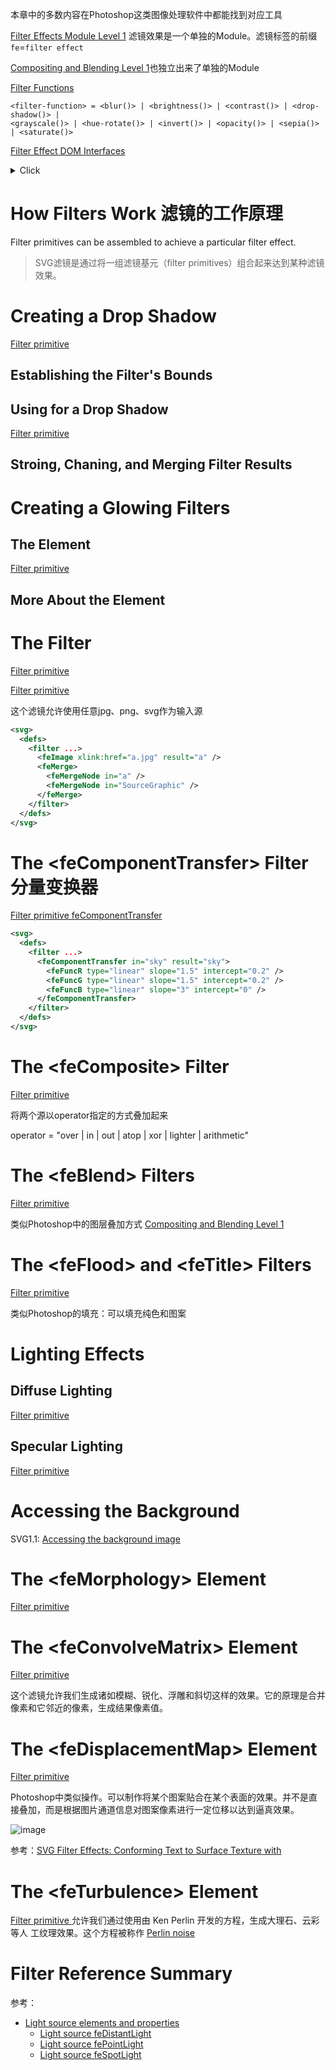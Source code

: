 本章中的多数内容在Photoshop这类图像处理软件中都能找到对应工具

[Filter Effects Module Level 1](https://www.w3.org/TR/filter-effects/)
滤镜效果是一个单独的Module。滤镜标签的前缀`fe`=`filter effect`

[Compositing and Blending Level 1](https://www.w3.org/TR/compositing-1/#ltblendmodegt)也独立出来了单独的Module

[Filter Functions](https://www.w3.org/TR/filter-effects/#filter-functions)

```
<filter-function> = <blur()> | <brightness()> | <contrast()> | <drop-shadow()> |
<grayscale()> | <hue-rotate()> | <invert()> | <opacity()> | <sepia()> | <saturate()>
```

[Filter Effect DOM Interfaces](https://www.w3.org/TR/filter-effects/#DOMInterfaces)

<details><summary>Click</summary><p><ul>
<li>Interface SVGFilterElement</li>
<li>Interface SVGFilterPrimitiveStandardAttributes</li>
<li>Interface SVGFEBlendElement</li>
<li>Interface SVGFEColorMatrixElement</li>
<li>Interface SVGFEComponentTransferElement</li>
<li>Interface SVGComponentTransferFunctionElement</li>
<li>Interface SVGFEFuncRElement</li>
<li>Interface SVGFEFuncGElement</li>
<li>Interface SVGFEFuncBElement</li>
<li>Interface SVGFEFuncAElement</li>
<li>Interface SVGFECompositeElement</li>
<li>Interface SVGFEConvolveMatrixElement</li>
<li>Interface SVGFEDiffuseLightingElement</li>
<li>Interface SVGFEDistantLightElement</li>
<li>Interface SVGFEPointLightElement</li>
<li>Interface SVGFESpotLightElement</li>
<li>Interface SVGFEDisplacementMapElement</li>
<li>Interface SVGFEDropShadowElement</li>
<li>Interface SVGFEFloodElement</li>
<li>Interface SVGFEGaussianBlurElement</li>
<li>Interface SVGFEImageElement</li>
<li>Interface SVGFEMergeElement</li>
<li>Interface SVGFEMergeNodeElement</li>
<li>Interface SVGFEMorphologyElement</li>
<li>Interface SVGFEOffsetElement</li>
<li>Interface SVGFESpecularLightingElement</li>
<li>Interface SVGFETileElement</li>
<li>Interface SVGFETurbulenceElement</li>
</ul></p></details>

# How Filters Work 滤镜的工作原理
Filter primitives can be assembled to achieve a particular filter effect.
> SVG滤镜是通过将一组滤镜基元（filter primitives）组合起来达到某种滤镜效果。

# Creating a Drop Shadow
[Filter primitive <feDropShadow>](https://www.w3.org/TR/filter-effects/#feDropShadowElement)
## Establishing the Filter's Bounds
## Using <feGaussianBlur> for a Drop Shadow
[Filter primitive <feGaussianBlur>](https://www.w3.org/TR/filter-effects/#feGaussianBlurElement)
## Stroing, Chaning, and Merging Filter Results

# Creating a Glowing Filters
## The <feColorMatrix> Element
[Filter primitive <feColorMatrix>](https://www.w3.org/TR/filter-effects/#feColorMatrixElement)
## More About the <feColorMatrix> Element

# The <feImage> Filter
[Filter primitive <feImage>](https://www.w3.org/TR/filter-effects/#feImageElement)

[Filter primitive <feMerge>](https://www.w3.org/TR/filter-effects/#feMergeElement)

这个滤镜允许使用任意jpg、png、svg作为输入源

```xml
<svg>
  <defs>
    <filter ...>
      <feImage xlink:href="a.jpg" result="a" />
      <feMerge>
        <feMergeNode in="a" />
        <feMergeNode in="SourceGraphic" />
      </feMerge>
    </filter>
  </defs>
</svg>
```

# The \<feComponentTransfer> Filter 分量变换器
[Filter primitive feComponentTransfer](https://www.w3.org/TR/filter-effects/#feComponentTransferElement)
```xml
<svg>
  <defs>
    <filter ...>
      <feComponentTransfer in="sky" result="sky">
        <feFuncR type="linear" slope="1.5" intercept="0.2" />
        <feFuncG type="linear" slope="1.5" intercept="0.2" />
        <feFuncB type="linear" slope="3" intercept="0" />
      </feComponentTransfer>
    </filter>
  </defs>
</svg>
```

# The \<feComposite\> Filter
[Filter primitive <feComposite>](https://www.w3.org/TR/filter-effects/#feCompositeElement)

将两个源以operator指定的方式叠加起来

operator = "over | in | out | atop | xor | lighter | arithmetic"

# The \<feBlend\> Filters
[Filter primitive <feBlend>](https://www.w3.org/TR/filter-effects/#feBlendElement)

类似Photoshop中的图层叠加方式
[Compositing and Blending Level 1](https://www.w3.org/TR/compositing-1/#ltblendmodegt)

# The \<feFlood\> and \<feTitle\> Filters
[Filter primitive <feFlood>](https://www.w3.org/TR/filter-effects/#feFloodElement)

类似Photoshop的填充：可以填充纯色和图案

# Lighting Effects
## Diffuse Lighting
[Filter primitive <feDiffuseLighting>](https://www.w3.org/TR/filter-effects/#feDiffuseLightingElement)
## Specular Lighting
[Filter primitive <feSpecularLighting>](https://www.w3.org/TR/filter-effects/#feSpecularLightingElement)

# Accessing the Background
SVG1.1: [Accessing the background image](https://www.w3.org/TR/SVG11/filters.html#AccessingBackgroundImage)

# The \<feMorphology\> Element
[Filter primitive <feMorphology>](https://www.w3.org/TR/filter-effects/#feMorphologyElement)

# The \<feConvolveMatrix\> Element
[Filter primitive <feConvolveMatrix>](https://www.w3.org/TR/filter-effects/#feConvolveMatrixElement)

这个滤镜允许我们生成诸如模糊、锐化、浮雕和斜切这样的效果。它的原理是合并像素和它邻近的像素，生成结果像素值。

# The \<feDisplacementMap\> Element
[Filter primitive <feDisplacementMap>](https://www.w3.org/TR/filter-effects/#feDisplacementMapElement)

Photoshop中类似操作。可以制作将某个图案贴合在某个表面的效果。并不是直接叠加，而是根据图片通道信息对图案像素进行一定位移以达到逼真效果。

![image](https://user-images.githubusercontent.com/782871/65491690-236f9080-dee2-11e9-9134-0f95d1703915.png)

参考：[SVG Filter Effects: Conforming Text to Surface Texture with <feDisplacementMap>](https://tympanus.net/codrops/2019/02/12/svg-filter-effects-conforming-text-to-surface-texture-with-fedisplacementmap/)

# The \<feTurbulence\> Element
[Filter primitive <feTurbulence>](https://www.w3.org/TR/filter-effects/#feTurbulenceElement)
允许我们通过使用由 Ken Perlin 开发的方程，生成大理石、云彩等人 工纹理效果。这个方程被称作 [Perlin noise](https://en.wikipedia.org/wiki/Perlin_noise)

# Filter Reference Summary

参考：
- [Light source elements and properties](https://www.w3.org/TR/filter-effects/#LightSourceDefinitions)
    - [Light source feDistantLight](https://www.w3.org/TR/filter-effects/#feDistantLightElement)
    - [Light source fePointLight](https://www.w3.org/TR/filter-effects/#fePointLightElement)
    - [Light source feSpotLight](https://www.w3.org/TR/filter-effects/#feSpotLightElement)